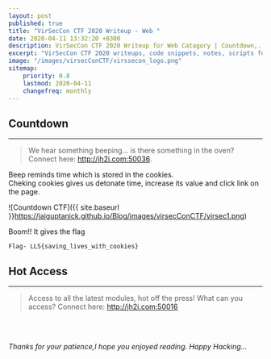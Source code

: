 ```yaml
---
layout: post
published: true
title: "VirSecCon CTF 2020 Writeup - Web "
date: 2020-04-11 13:32:20 +0300
description: VirSecCon CTF 2020 Writeup for Web Catagory | Countdown,.
excerpt: "VirSecCon CTF 2020 writeups, code snippets, notes, scripts for beginners Web.."
image: "/images/virsecConCTF/virssecon_logo.png"
sitemap:
    priority: 0.8
    lastmod: 2020-04-11
    changefreq: monthly
---
```


## Countdown
---
>We hear something beeping... is there something in the oven?
 Connect here: http://jh2i.com:50036.

Beep reminds time which is stored in the cookies. <br /> Cheking cookies gives us detonate time, increase its value and click link on the page.


![Countdown CTF]({{ site.baseurl }}https://jaiguptanick.github.io/Blog/images/virsecConCTF/virsec1.png)


Boom!! It gives the flag

``` Flag- LLS{saving_lives_with_cookies} ```

## Hot Access
---
>Access to all the latest modules, hot off the press! What can you access?
Connect here: http://jh2i.com:50016


<!--

```Flag- c0ded ```

## Base 2 2 the 6
---
>There are so many different ways of encoding and decoding information nowadays... One of them will work! Q1RGe0ZsYWdneVdhZ2d5UmFnZ3l9

As the challange name suggest it is converted into base64 encoding.

```Flag- CTF{FlaggyWaggyRaggy}```
## BruXOR
---
>There is a technique called bruteforce. Message: q{vpln'bH_varHuebcrqxetrHOXEj No key! Just brute .. brute .. brute ... :D

This level again requires brute-forcing XOR. This online [tool](https://gchq.github.io/CyberChef/) can easily do this with the key 17.

<img src="{{ "/images/1_bruXOR_1.png" | absolute_url }}" alt="XOR CTF" />


## Reverse Polarity
---
>I got a new hard drive just to hold my flag, but I'm afraid that it rotted. What do I do? The only thing I could get off of it was this:01000011010101000100011001111011010000100110100101110100010111110100011001101100011010010111000001110000011010010110111001111101


The level can be solved by just converting the Binary to Text.

``` Flag-CTF{Bit_Flippin} ```

## Vigenere Cipher
---
>The vignere cipher is a method of encrypting alphabetic text by using a series of interwoven Caesar ciphers based on the letters of a keyword.I’m not sure what this means, but it left lying around: blorpy
gwox{RgqssihYspOntqpxs}

The given text is Vigenere Cipher and the key is **blorpy**.You can use this online [tool](https://www.dcode.fr/vigenere-cipher).

![vigenere CTF]({{ site.baseurl }}https://jaiguptanick.github.io/Blog/images/2_vugenere_1.png)

```Flag-FLAG{CiphersAreAwesome}```

## Morse Code
---
>..-. .-.. .- --. ... .- -- ..- . .-.. -- --- .-. ... . .. ... -.-. --- --- .-.. -... -.-- - .... . .-- .- -.-- .. .-.. .. -.- . -.-. .... . . ...

This representation is morse code. Use this online [tool](https://gchq.github.io/CyberChef/) to decode.

![img]({{ site.baseurl }}https://jaiguptanick.github.io/Blog/images/3_morse_code.png)


## HyperStream Test #2
---
>I love the smell of bacon in the morning! ABAAAABABAABBABBAABBAABAAAAAABAAAAAAAABAABBABABBAAAAABBABBABABBAABAABABABBAABBABBAABB

The above text is encoded as **Bacon Cipher** which can be decoded by this online [Tool](https://gchq.github.io/CyberChef/)

![img]({{ site.baseurl }}https://jaiguptanick.github.io/Blog/images/4_HYPER_1.png)

```Flag-ILOUEBACONDONTYOU``` 
-->

<br>
<br>

<i>Thanks for your patience,I hope you enjoyed reading. Happy Hacking... </i>
